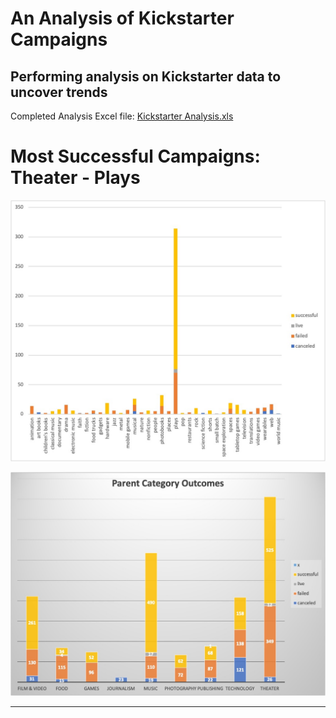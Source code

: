 # An Analysis of Kickstarter Campaigns
Performing analysis on Kickstarter data to uncover trends
----

Completed Analysis Excel file: [Kickstarter Analysis.xls](https://github.com/aimeeyen/kickstarter-analysis/blob/main/Kickstarter%20Analysis.xls)

# Most Successful Campaigns: **Theater - Plays**
![Subcategory Statistics](https://github.com/aimeeyen/kickstarter-analysis/blob/main/Subcategory%20Statistics.jpg)

![Parent Category Outcome](https://github.com/aimeeyen/kickstarter-analysis/blob/main/Parent%20Category%20Outcomes.jpg)

---


